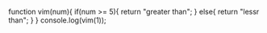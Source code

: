 function vim(num){
	if(num >= 5){
		return "greater than";
		}
	else{
		return "lessr than";
		}
	}
console.log(vim(1));
